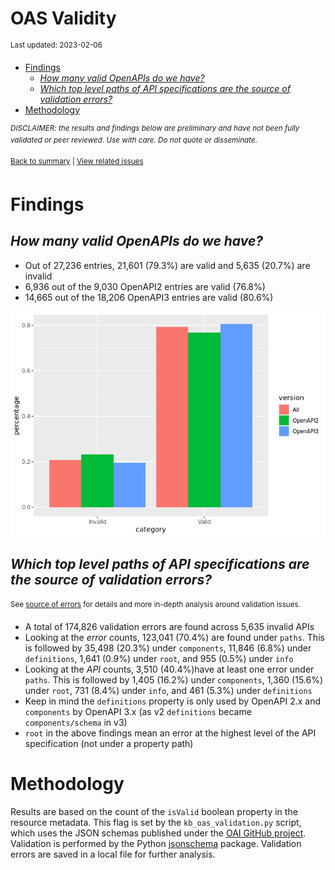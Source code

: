 OAS Validity
================
<sup>Last updated: 2023-02-06</sup>

- <a href="#findings" id="toc-findings">Findings</a>
  - <a href="#how-many-valid-openapis-do-we-have"
    id="toc-how-many-valid-openapis-do-we-have"><em>How many valid OpenAPIs
    do we have?</em></a>
  - <a
    href="#which-top-level-paths-of-api-specifications-are-the-source-of-validation-errors"
    id="toc-which-top-level-paths-of-api-specifications-are-the-source-of-validation-errors"><em>Which
    top level paths of API specifications are the source of validation
    errors?</em></a>
- <a href="#methodology" id="toc-methodology">Methodology</a>

<sup>*DISCLAIMER: the results and findings below are preliminary and
have not been fully validated or peer reviewed. Use with care. Do not
quote or disseminate.*</sup>

<sup>[Back to summary](oas_summary.md) \| [View related
issues](https://github.com/postman-open-technologies/knowledge-base/labels/oas%3Avalidity)</sup>

# Findings

## *How many valid OpenAPIs do we have?*

- Out of 27,236 entries, 21,601 (79.3%) are valid and 5,635 (20.7%) are
  invalid
- 6,936 out of the 9,030 OpenAPI2 entries are valid (76.8%)
- 14,665 out of the 18,206 OpenAPI3 entries are valid (80.6%)

![](oas_validity_files/figure-gfm/oas_validity_charts-1.png)<!-- -->

## *Which top level paths of API specifications are the source of validation errors?*

<sup>See [source of errors](oas_validity_errors.md) for details and more
in-depth analysis around validation issues.<sup>

- A total of 174,826 validation errors are found across 5,635 invalid
  APIs
- Looking at the *error* counts, 123,041 (70.4%) are found under
  `paths`. This is followed by 35,498 (20.3%) under `components`, 11,846
  (6.8%) under `definitions`, 1,641 (0.9%) under `root`, and 955 (0.5%)
  under `info`
- Looking at the *API* counts, 3,510 (40.4%)have at least one error
  under `paths`. This is followed by 1,405 (16.2%) under `components`,
  1,360 (15.6%) under `root`, 731 (8.4%) under `info`, and 461 (5.3%)
  under `definitions`
- Keep in mind the `definitions` property is only used by OpenAPI 2.x
  and `components` by OpenAPI 3.x (as v2 `definitions` became
  `components/schema` in v3)
- `root` in the above findings mean an error at the highest level of the
  API specification (not under a property path)

# Methodology

Results are based on the count of the `isValid` boolean property in the
resource metadata. This flag is set by the `kb_oas_validation.py`
script, which uses the JSON schemas published under the [OAI GitHub
project](https://github.com/OAI/OpenAPI-Specification/tree/main/schemas).
Validation is performed by the Python
[jsonschema](https://github.com/python-jsonschema/jsonschema) package.
Validation errors are saved in a local file for further analysis.
